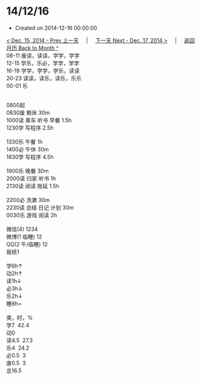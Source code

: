 # 14/12/16

- Created on 2014-12-16 00:00:00

[< Dec. 15, 2014 - Prev 上一天](/_archived/lifelogs/2014/12/d15.md) &nbsp; &nbsp; | &nbsp; &nbsp; [下一天 Next - Dec. 17, 2014 >](/_archived/lifelogs/2014/12/d17.md) &nbsp; &nbsp; |  &nbsp; &nbsp; [返回月历 Back to Month ^](/_archived/lifelogs/2014/12/index.md)
<br/>08-11 废读，读读，学学，学学<br/>12-15 学乐，乐必，学学，学学<br/>16-19 学学，学学，学乐，读读<br/>20-23 读读，读乐，读乐，乐乐<br/>00-01 乐<div><br/></div>0800起<br/>0830废 赖床 30m<br/>1000读 乘车 听书 早餐 1.5h<br/>1230学 写程序 2.5h<div><br/></div>1330乐 午餐 1h<br/>1400必 午休 30m<br/>1830学 写程序 4.5h<div><br/></div>1900乐 晚餐 30m<br/>2000读 归家 听书 1h<br/>2130读 阅读 拖延 1.5h<div><br/></div>2200必 洗漱 30m<br/>2230读 总结 日记 计划 30m<br/>0030乐 游戏 阅读 2h<div><br/></div>微信(4) 1234<br/>微博(1 临睡) 12<br/>QQ(2 午/临睡) 12<br/>报纸1<div><br/></div>学6h↑<br/>动2h↑<br/>读1h↓<br/>必3h↓<br/>乐2h↓<br/>睡8h=<div><br/></div>类，时，%<br/>学7  42.4<br/>动0<br/>读4.5  27.3<br/>乐4  24.2<br/>必0.5  3<br/>废0.5  3<br/>总16.5</div>
